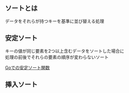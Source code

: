 ## ソートとは
データをそれらが持つキーを基準に並び替える処理

## 安定ソート
キーの値が同じ要素を2つ以上含むデータをソートした場合に  
処理の前後でそれらの要素の順序が変わらないソート

[Goでの安定ソート関数](https://golang.org/pkg/sort/#SliceStable)

## 挿入ソート

